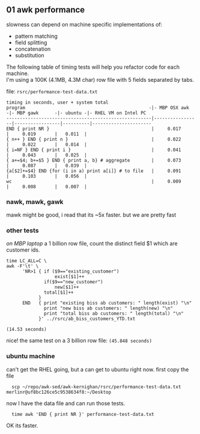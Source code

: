 ## 01 awk performance
slowness can depend on machine specific implementations of:

- pattern matching
- field splitting
- concatenation
- substitution

The following table of timing tests will help you refactor code for each machine.  
I'm using a 100K (4.1MB, 4.3M char) row file with 5 fields separated by tabs.

file: `rsrc/performance-test-data.txt`

```
timing in seconds, user + system total
program                                              -|- MBP OSX awk   -|- MBP gawk      -|- ubuntu -|- RHEL VM on Intel PC
------------------------------------------------------|-----------------|-----------------|----------|----------------------
END { print NR }                                      |     0.017       |     0.019       |   0.011  |   
{ n++ } END { print n }                               |     0.022       |     0.022       |   0.014  |  
{ i=NF } END { print i }                              |     0.041       |     0.043       |   0.025  |  
{ a+=$4; b+=$5 } END { print a, b} # aggregate        |     0.073       |     0.087       |   0.039  |  
{a[$2]+=$4} END {for (i in a) print a[i]} # to file   |     0.091       |     0.103       |   0.056  |  
wc                                                    |     0.009       |     0.008       |   0.007  |  
```


### nawk, mawk, gawk
mawk might be good, i read that its ~5x faster. but we are pretty fast

### other tests
*on MBP laptop*
a 1 billion row file, count the distinct field $1 which are customer ids.
```
time LC_ALL=C \
awk -F'\t' \
      'NR>1 { if ($9=="existing_customer")
                  exist[$1]++
              if($9=="new_customer")
                  new[$1]++
              total[$1]++
            }
      END   { print "existing biss ab customers: " length(exist) "\n"
              print "new biss ab customers: " length(new) "\n"
              print "total biss ab customers: " length(total) "\n"
            }' ../rsrc/ab_biss_customers_YTD.txt

(14.53 seconds)
```

nice!
the same test on a 3 billion row file:
`(45.848 seconds)`


### ubuntu machine
can't get the RHEL going, but a can get to ubuntu right now. first copy the file

      scp ~/repo/awk-sed/awk-kernighan/rsrc/performance-test-data.txt merlinr@uf8bc126ce5c9538634f8:~/Desktop

now I have the data file and can run those tests.

      time awk 'END { print NR }' performance-test-data.txt

OK its faster.